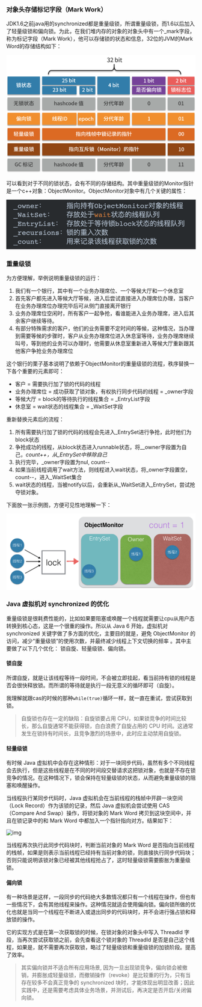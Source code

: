 ### 对象头存储标记字段（Mark Work）

JDK1.6之前java用的synchronized都是重量级锁，所谓重量级锁，而1.6以后加入了轻量级锁和偏向锁。为此，在我们堆内存的对象的对象头中有一个_mark字段，称为标记字段（Mark Work），他可以存储锁的状态和信息，32位的JVM的Mark Word的存储结构如下：

![img](../pictures/Ciqah16ekKGAFBIfAAFvVAWQ_js924.png)

可以看到对于不同的锁状态，会有不同的存储结构。其中重量级锁的Monitor指针是一个c++对象：ObjectMonitor。ObjectMonitor对象中有几个关键的属性：

![img](../pictures/Cgq2xl6ekPOAF03ZAACOUNhQATA372.png)

### 重量级锁

为方便理解，举例说明重量级锁的运行：

1. 我们有一个银行，其中有一个业务办理席位、一个等候大厅和一个休息室
2. 首先客户都先进入等候大厅等候，进入后尝试直接进入办理席位办理，当客户在业务办理席位办理完毕后可从侧门直接离开银行
3. 业务办理席位空闲时，所有客户一起争抢，看谁能进入业务办理席，进入后其余客户继续等待。
4. 有部分特殊需求的客户，他们的业务需要不定时间的等候，这种情况，当办理到需要等候的步骤时，客户从业务办理席位进入休息室等待，业务办理席继续叫号，等到他的业务可以办理时，他需要从休息室重新进入等候大厅重新跟其他客户争抢业务办理席位

这个银行的栗子基本说明了依赖于ObjectMonitor的重量级锁的流程，秩序替换一下各个重要的元素即可：

- 客户 = 需要执行加了锁的代码的线程
- 业务办理席位 = 成功获取了锁对象，有权执行同步代码的线程 = _owner字段
- 等候大厅 = block的等待执行的线程集合 = _EntryList字段
- 休息室 = wait状态的线程集合 = _WaitSet字段

重新替换元素后的流程：

1. 所有需要执行加了锁的代码的线程会先进入_EntrySet进行争抢，此时他们为block状态
2. 争抢成功的线程，从block状态进入runnable状态，将__owner字段置为自己，_count++，从\_EntrySet中移除自己_
3. 执行完毕，_owner字段置为nul, count--
4. 如果当前线程调用了wait方法，则线程进入wait状态，将_owner字段置空，count--，进入\_WaitSet集合
5. wait状态的线程，当被notify以后，会重新从\_WaitSet进入\_EntrySet，尝试抢夺锁对象。

下面放一张示例图，方便可见性地理解一下：

![img](../pictures/Cgq2xl6ekX-AByO6AAXZQMdSC0E286.png)

### Java 虚拟机对 synchronized 的优化

重量级锁是很耗费性能的，比如如果要阻塞或唤醒一个线程就需要让cpu从用户态转换到核心态，这是一个很重的操作。所以从 Java 6 开始，虚拟机对 synchronized 关键字做了多方面的优化，主要目的就是，避免 ObjectMonitor 的访问，减少“重量级锁”的使用次数，并最终减少线程上下文切换的频率 。其中主要做了以下几个优化： 锁自旋、轻量级锁、偏向锁。

#### 锁自旋

所谓自旋，就是让该线程等待一段时间，不会被立即挂起，看当前持有锁的线程是否会很快释放锁。而所谓的等待就是执行一段无意义的循环即可（自旋）。

我理解就跟cas的时候的那种`while(true)`循环一样，就一直在重试，尝试获取到锁。

> 自旋锁也存在一定的缺陷：自旋锁要占用 CPU，如果锁竞争的时间比较长，那么自旋通常不能获得锁，白白浪费了自旋占用的 CPU 时间。这通常发生在锁持有时间长，且竞争激烈的场景中，此时应主动禁用自旋锁。

#### 轻量级锁

有时候 Java 虚拟机中会存在这种情形：对于一块同步代码，虽然有多个不同线程会去执行，但是这些线程是在不同的时间段交替请求这把锁对象，也就是不存在锁竞争的情况。在这种情况下，锁会保持在轻量级锁的状态，从而避免重量级锁的阻塞和唤醒操作。

当线程执行某同步代码时，Java 虚拟机会在当前线程的栈帧中开辟一块空间（Lock Record）作为该锁的记录，然后 Java 虚拟机会尝试使用 CAS（Compare And Swap）操作，将锁对象的 Mark Word 拷贝到这块空间中，并且在锁记录中的和 Mark Word 中都加入一个指针指向对方。结果如下：

![img](/Users/yuqi/Desktop/myNote/pictures/CgoCgV6eki2ALuVBAADp64Sok_0397.png)

当线程再次执行此同步代码块时，判断当前对象的 Mark Word 是否指向当前线程的栈帧，如果是则表示当前线程已经持有当前对象的锁，则直接执行同步代码块；否则只能说明该锁对象已经被其他线程抢占了，这时轻量级锁需要膨胀为重量级锁。

#### 偏向锁

有一种场景是这样，一段同步的代码绝大多数情况都只有一个线程在操作，但也有一些情况下，会有其他线程来操作。这种情况就适合使用偏向锁。偏向锁所做的优化也就是当同一个线程在不断进入或退出同步的代码块时，并不会进行强占锁和释放锁的操作。

它的实现方式是在第一次获取锁的时候，在锁对象的对象头中写入 ThreadId 字段，当再次尝试获取锁之前，会先查看这个锁对象的 ThreadId 是否是自己这个线程，如果是，就不需要再次获取锁，略过了轻量级锁和重量级锁的加锁阶段。提高了效率。

> 其实偏向锁并不适合所有应用场景, 因为一旦出现锁竞争，偏向锁会被撤销，并膨胀成轻量级锁，而撤销操作（revoke）是比较重的行为，只有当存在较多不会真正竞争的 synchronized 块时，才能体现出明显改善；因此实践中，还是需要考虑具体业务场景，并测试后，再决定是否开启/关闭偏向锁。

